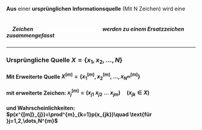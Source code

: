 **Aus** einer **ursprünglichen Informationsquelle** (Mit N Zeichen) wird eine <span style="color:#ffffff">Ersatzquelle gebildet</span> 
##### <span style="color:#ffffff">m</span> Zeichen <span style="color:#ffffff">der ursprünglichen Quelle</span> werden zu einem Ersatzzeichen zusammengefasst


---

### Ursprüngliche Quelle $X=\{x_{1},x_{2},\dots,N\}$
#### Mit Erweiterte Quelle $X^{[m]}=\{x^{[m]}_{1},x^{[m]}_{2},\dots,x^{[m]}_{N^{m}}\}$
#### mit erweiterte Zeichen: $x^{[m]}_{j}=(x_{j1} \ x_{j2} \ \dots \ x_{jm}) \quad (x_{jk}\in X)$
#### und Wahrscheinlichkeiten: $p(x^{[m]}_{j})=\prod^{m}_{k=1}p(x_{jk})\quad \text{für }j=1,2,\dots,N^{m}$
